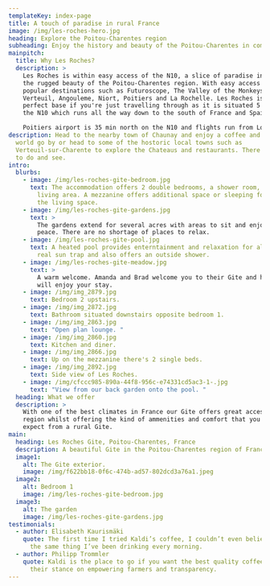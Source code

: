 ```yaml
---
templateKey: index-page
title: A touch of paradise in rural France
image: /img/les-roches-hero.jpg
heading: Explore the Poitou-Charentes region
subheading: Enjoy the history and beauty of the Poitou-Charentes in comfort
mainpitch:
  title: Why Les Roches?
  description: >
    Les Roches is within easy access of the N10, a slice of paradise in amongst
    the rugged beauty of the Poitou-Charentes region. With easy access to
    popular destinations such as Futuroscope, The Valley of the Monkeys, Chateau
    Verteuil, Angouleme, Niort, Poitiers and La Rochelle. Les Roches is the
    perfect base if you're just travelling through as it is situated 5 mins from
    the N10 which runs all the way down to the south of France and Spain. 

    Poitiers airport is 35 min north on the N10 and flights run from London Stansted 3 times a week.
description: Head to the nearby town of Chaunay and enjoy a coffee and watch the
  world go by or head to some of the hostoric local towns such as
  Verteuil-sur-Charente to explore the Chateaus and restaurants. There's so much
  to do and see.
intro:
  blurbs:
    - image: /img/les-roches-gite-bedroom.jpg
      text: The accommodation offers 2 double bedrooms, a shower room, kitchen and
        living area. A mezzanine offers additional space or sleeping for 2 above
        the living space.
    - image: /img/les-roches-gite-gardens.jpg
      text: >
        The gardens extend for several acres with areas to sit and enjoy the
        peace. There are no shortage of places to relax.
    - image: /img/les-roches-gite-pool.jpg
      text: A heated pool provides enterntainment and relaxation for all ages. It's a
        real sun trap and also offers an outside shower.
    - image: /img/les-roches-gite-meadow.jpg
      text: >
        A warm welcome. Amanda and Brad welcome you to their Gite and hope you
        will enjoy your stay.
    - image: /img/img_2879.jpg
      text: Bedroom 2 upstairs.
    - image: /img/img_2872.jpg
      text: Bathroom situated downstairs opposite bedroom 1.
    - image: /img/img_2863.jpg
      text: "Open plan lounge. "
    - image: /img/img_2860.jpg
      text: Kitchen and diner.
    - image: /img/img_2866.jpg
      text: Up on the mezzanine there's 2 single beds.
    - image: /img/img_2892.jpg
      text: Side view of Les Roches.
    - image: /img/cfccc985-890a-44f8-956c-e74331cd5ac3-1-.jpg
      text: "View from our back garden onto the pool. "
  heading: What we offer
  description: >
    With one of the best climates in France our Gite offers great access to the
    region whilst offering the kind of ammenities and comfort that you might not
    expect from a rural Gite.
main:
  heading: Les Roches Gite, Poitou-Charentes, France
  description: A beautiful Gite in the Poitou-Charentes region of France
  image1:
    alt: The Gite exterior.
    image: /img/f622bb18-0f6c-474b-ad57-802dcd3a76a1.jpeg
  image2:
    alt: Bedroom 1
    image: /img/les-roches-gite-bedroom.jpg
  image3:
    alt: The garden
    image: /img/les-roches-gite-gardens.jpg
testimonials:
  - author: Elisabeth Kaurismäki
    quote: The first time I tried Kaldi’s coffee, I couldn’t even believe that was
      the same thing I’ve been drinking every morning.
  - author: Philipp Trommler
    quote: Kaldi is the place to go if you want the best quality coffee. I love
      their stance on empowering farmers and transparency.
---
```

